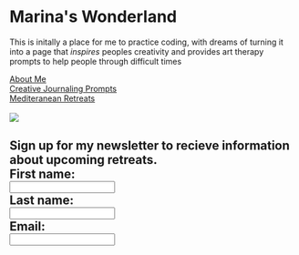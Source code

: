 <head> 
  <h1> Marina's Wonderland </h1>
</head>
<p> This is initally a place for me to practice coding, with dreams of turning it into a page that <i> inspires </i> peoples creativity and provides art therapy prompts to help people through difficult times</p> 
<a href="index.html">About Me</a> <br>
<a href="index.html">Creative Journaling Prompts</a> <br>
<a href="index.html">Mediteranean Retreats</a> <br>
<br>
<img src="https://format.creatorcdn.com/8bf03173-7d66-4ae2-967a-550eba978a07/0/0/0/0,0,2537,3488,400,3488/0-0-0/c50765f2-a651-48b4-b0d7-8d653ad229f6/1/1/NYT3.jpg?fjkss=exp=1995049693~hmac=c76173f831a87fe92cadac824efb78a0f977b72af9d55dece97679caf7b1a7c4&400">
<h2> Sign up for my newsletter to recieve information about upcoming retreats. <br>
<form>
  <label for="fname">First name:</label><br>
  <input type="text" id="fname" name="fname"><br>
  <label for="lname">Last name:</label><br>
  <input type="text" id="lname" name="lname"> <br>
  <label for="email">Email:</label><br>
  <input type="text" id="email" name="email"> <br>
</form>
